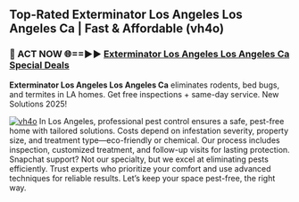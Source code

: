 ## Top-Rated Exterminator Los Angeles Los Angeles Ca | Fast & Affordable (vh4o)

<h3>🐜 ACT NOW 🌐==►► <a href="https://tinyurl.com/yc7vsfwc" rel="nofollow">Exterminator Los Angeles Los Angeles Ca Special Deals</a></h3>

**Exterminator Los Angeles Los Angeles Ca** eliminates rodents, bed bugs, and termites in LA homes. Get free inspections + same-day service. New Solutions 2025!

[![vh4o](https://i.imgur.com/1VzRXn8.jpeg)](https://tinyurl.com/yc7vsfwc)
In Los Angeles, professional pest control ensures a safe, pest-free home with tailored solutions. Costs depend on infestation severity, property size, and treatment type—eco-friendly or chemical. Our process includes inspection, customized treatment, and follow-up visits for lasting protection. Snapchat support? Not our specialty, but we excel at eliminating pests efficiently. Trust experts who prioritize your comfort and use advanced techniques for reliable results. Let’s keep your space pest-free, the right way.
